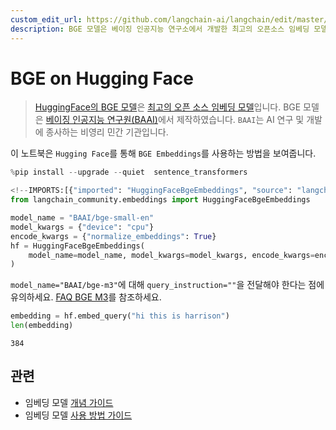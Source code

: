 ```yaml
---
custom_edit_url: https://github.com/langchain-ai/langchain/edit/master/docs/docs/integrations/text_embedding/bge_huggingface.ipynb
description: BGE 모델은 베이징 인공지능 연구소에서 개발한 최고의 오픈소스 임베딩 모델로, Hugging Face를 통해 사용 가능합니다.
---
```


# BGE on Hugging Face

> [HuggingFace의 BGE 모델](https://huggingface.co/BAAI/bge-large-en)은 [최고의 오픈 소스 임베딩 모델](https://huggingface.co/spaces/mteb/leaderboard)입니다.
BGE 모델은 [베이징 인공지능 연구원(BAAI)](https://en.wikipedia.org/wiki/Beijing_Academy_of_Artificial_Intelligence)에서 제작하였습니다. `BAAI`는 AI 연구 및 개발에 종사하는 비영리 민간 기관입니다.

이 노트북은 `Hugging Face`를 통해 `BGE Embeddings`를 사용하는 방법을 보여줍니다.

```python
%pip install --upgrade --quiet  sentence_transformers
```


```python
<!--IMPORTS:[{"imported": "HuggingFaceBgeEmbeddings", "source": "langchain_community.embeddings", "docs": "https://api.python.langchain.com/en/latest/embeddings/langchain_community.embeddings.huggingface.HuggingFaceBgeEmbeddings.html", "title": "BGE on Hugging Face"}]-->
from langchain_community.embeddings import HuggingFaceBgeEmbeddings

model_name = "BAAI/bge-small-en"
model_kwargs = {"device": "cpu"}
encode_kwargs = {"normalize_embeddings": True}
hf = HuggingFaceBgeEmbeddings(
    model_name=model_name, model_kwargs=model_kwargs, encode_kwargs=encode_kwargs
)
```


`model_name="BAAI/bge-m3"`에 대해 `query_instruction=""`을 전달해야 한다는 점에 유의하세요. [FAQ BGE M3](https://huggingface.co/BAAI/bge-m3#faq)를 참조하세요.

```python
embedding = hf.embed_query("hi this is harrison")
len(embedding)
```


```output
384
```


## 관련

- 임베딩 모델 [개념 가이드](/docs/concepts/#embedding-models)
- 임베딩 모델 [사용 방법 가이드](/docs/how_to/#embedding-models)